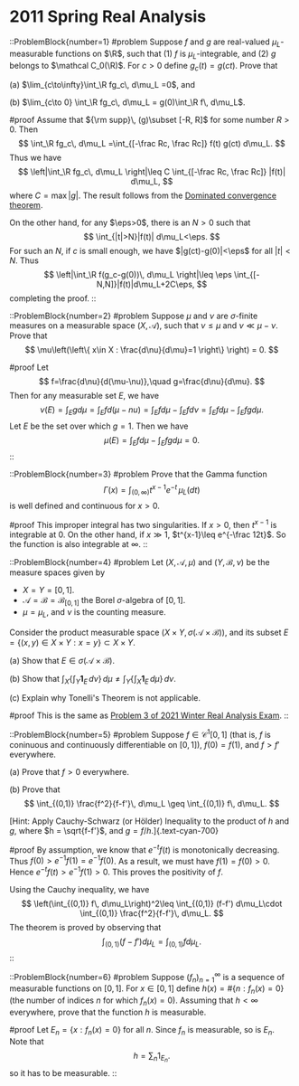 # 2011 Spring Real Analysis

::ProblemBlock{number=1}
#problem
Suppose $f$ and $g$ are real-valued $\mu_L$-measurable functions on $\R$, such that (1) $f$ is $\mu_L$-integrable, and (2) $g$ belongs to $\mathcal C_0(\R)$. For $c>0$ define $g_c(t) = g(ct)$. Prove that

(a) $\lim_{c\to\infty}\int_\R fg_c\, d\mu_L =0$, and

(b) $\lim_{c\to 0} \int_\R fg_c\, d\mu_L = g(0)\int_\R f\, d\mu_L$.

#proof
Assume that ${\rm supp}\, (g)\subset [-R, R]$ for some number $R>0$. Then 
$$
\int_\R fg_c\, d\mu_L =\int_{[-\frac Rc, \frac Rc]} f(t) g(ct) d\mu_L.
$$
Thus we have 
$$
\left|\int_\R fg_c\, d\mu_L \right|\leq C \int_{[-\frac Rc, \frac Rc]} |f(t)| d\mu_L,
$$
where $C=\max |g|$. 
The result follows from the [Dominated convergence theorem](https://en.wikipedia.org/wiki/Dominated_convergence_theorem).

On the other hand, for any $\eps>0$, there is an $N>0$ such that 
$$
\int_{|t|>N}|f(t)| d\mu_L<\eps.
$$
For such an $N$, if $c$ is small enough, we have $|g(ct)-g(0)|<\eps$ for all $|t|<N$. Thus
$$
\left|\int_\R f(g_c-g(0))\, d\mu_L \right|\leq \eps \int_{[-N,N]}|f(t)|d\mu_L+2C\eps,
$$
completing the proof. 
::

::ProblemBlock{number=2}
#problem
Suppose $\mu$ and $\nu$ are $\sigma$-finite measures on a measurable space $(X,\mathcal{A})$, such that $\nu\leq \mu$ and $\nu\ll\mu-\nu$. Prove that
$$
\mu\left(\left\{ x\in X : \frac{d\nu}{d\mu}=1 \right\} \right) = 0.
$$

#proof
Let 
$$
f=\frac{d\nu}{d(\mu-\nu)},\quad g=\frac{d\nu}{d\mu}.
$$
Then for any measurable set $E$, we have 
$$
\nu(E)=\int_E gd\mu=\int_E fd(\mu-nu)=\int_E fd\mu-\int_E fd\nu=\int_Efd\mu-\int_E fgd\mu.
$$
Let $E$ be the set over which $g=1$. Then we have 
$$
\mu(E)=\int_E fd\mu-\int_E fgd\mu=0.
$$
::

::ProblemBlock{number=3}
#problem
Prove that the Gamma function
$$
\Gamma(x) = \int_{(0,\infty)} t^{x-1}e^{-t}\, \mu_L(dt)
$$
is well defined and continuous for $x>0$.

#proof
This improper integral has two singularities. If $x>0$, then $t^{x-1}$ is integrable at $0$. On the other hand, if $x\gg 1$, $t^{x-1}\leq e^{-\frac 12t}$. So the function is also integrable at $\infty$.
::

::ProblemBlock{number=4}
#problem
Let $(X,\mathcal{A},\mu)$ and $(Y,\mathcal{B},\nu)$ be the measure spaces given by

- $X = Y = [0,1]$.
- $\mathcal{A}=\mathcal{B}=\mathcal{B}_{[0,1]}$ the Borel $\sigma$-algebra of $[0,1]$.
- $\mu=\mu_L$, and $\nu$ is the counting measure.

Consider the product measurable space $(X\times Y,\sigma(\mathcal{A}\times\mathcal{B}))$, and its subset $E = \{(x,y)\in X\times Y : x=y\}\subset X\times Y$.

(a) Show that $E \in \sigma(\mathcal{A}\times\mathcal{B})$.

(b) Show that $\int_X \left\{ \int_Y \mathbf{1}_E\, d\nu\right\} \, d\mu \neq \int_Y\left\{ \int_X \mathbf{1}_E\, d\mu\right\} \, d\nu$.

(c) Explain why Tonelli's Theorem is not applicable.

#proof
This is the same as [Problem 3 of 2021 Winter Real Analysis Exam](/posts/real-analysis/2021-winter/).
::

::ProblemBlock{number=5}
#problem
Suppose $f\in \mathcal C^1[0,1]$ (that is, $f$ is coninuous and continuously differentiable on $[0,1]$), $f(0)=f(1)$, and $f>f'$ everywhere.

(a) Prove that $f>0$ everywhere.

(b) Prove that
$$
\int_{(0,1)} \frac{f^2}{f-f'}\, d\mu_L \geq \int_{(0,1)} f\, d\mu_L.
$$

[Hint: Apply Cauchy-Schwarz (or Hölder) Inequality to the product of $h$ and $g$, where $h = \sqrt{f-f'}$, and $g=f/h$.]{.text-cyan-700}

#proof
By assumption, we know that $e^{-t} f(t)$ is monotonically decreasing. Thus $f(0)>e^{-1} f(1)=e^{-1} f(0)$. As a result, we must have $f(1)=f(0)>0$. Hence $e^{-t} f(t)>e^{-1} f(1)>0$. This proves the positivity of $f$. 

Using the Cauchy inequality, we have 
$$
\left(\int_{(0,1)} f\, d\mu_L\right)^2\leq \int_{(0,1)} (f-f') d\mu_L\cdot \int_{(0,1)} \frac{f^2}{f-f'}\, d\mu_L.
$$
The theorem is proved by observing that 
$$
\int_{(0,1)} (f-f') d\mu_L=\int_{(0,1)} fd\mu_L.
$$
::

::ProblemBlock{number=6}
#problem
Suppose $(f_n)_{n=1}^\infty$ is a sequence of measurable functions on $[0,1]$. For $x\in [0,1]$ define $h(x) = \#\{ n : f_n(x)=0 \}$ (the number of indices $n$ for which $f_n(x)=0$). Assuming that $h<\infty$ everywhere, prove that the function $h$ is measurable.

#proof
Let $E_n =\{ x: f_n(x)=0 \}$ for all $n$. Since $f_n$ is measurable, so is $E_n$. Note that 
$$
h=\sum_n 1_{E_n}.
$$
so it has to be measurable.
::